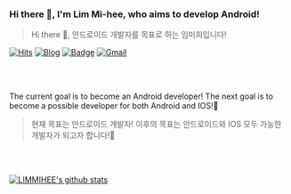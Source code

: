 ### Hi there 👋, I'm Lim Mi-hee, who aims to develop Android!
> Hi there 👋, 안드로이드 개발자를 목표로 하는 임미희입니다! 

[![Hits](https://hits.seeyoufarm.com/api/count/incr/badge.svg?url=https%3A%2F%2Fhits.seeyoufarm.com)](https://hits.seeyoufarm.com)
[![Blog](https://img.shields.io/badge/LIMMIHEE's%20Blog-green?link=https://github.com/LIMMIHEE)](https://helloworld-limmihee.tistory.com/)
[![Badge](http://img.shields.io/badge/-LIM%20MIHEE-black?style=flat-square&logo=github&link=https://github.com/LIMMIHEE)](https://github.com/LIMMIHEE)
[![Gmail](https://img.shields.io/badge/mail-d14836?style=flat-square&logo=Gmail&logoColor=white&link=mailto:mirimhee@naver.com)](mailto:mirimhee@naver.com)


<br>
<br>

The current goal is to become an Android developer! The next goal is to become a possible developer for both Android and IOS!🎊
> 현재 목표는 안드로이드 개발자! 이후의 목표는 안드로이드와 IOS 모두 가능한 개발자가 되고자 합니다!🎊
<br>
<br>

[![LIMMIHEE's github stats](https://github-readme-stats.vercel.app/api?username=LIMMIHEE)](https://github.com/LIMMIHEE/github-readme-stats)
